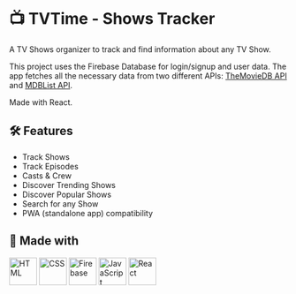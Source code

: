 # 📺 TVTime - Shows Tracker

A TV Shows organizer to track and find information about any TV Show.

This project uses the Firebase Database for login/signup and user data. The app fetches all the necessary data from two different APIs: [TheMovieDB API](https://www.themoviedb.org/documentation/api) and [MDBList API](https://rapidapi.com/linaspurinis/api/mdblist/).

Made with React.

## 🛠️ Features

- Track Shows
- Track Episodes
- Casts & Crew
- Discover Trending Shows
- Discover Popular Shows
- Search for any Show
- PWA (standalone app) compatibility

## 🚧 Made with

<div >
	<img width="50" src="https://user-images.githubusercontent.com/25181517/192158954-f88b5814-d510-4564-b285-dff7d6400dad.png" alt="HTML" title="HTML"/>
	<img width="50" src="https://user-images.githubusercontent.com/25181517/183898674-75a4a1b1-f960-4ea9-abcb-637170a00a75.png" alt="CSS" title="CSS"/>
	<img width="50" src="https://user-images.githubusercontent.com/25181517/189716855-2c69ca7a-5149-4647-936d-780610911353.png" alt="Firebase" title="Firebase"/>
	<img width="50" src="https://user-images.githubusercontent.com/25181517/117447155-6a868a00-af3d-11eb-9cfe-245df15c9f3f.png" alt="JavaScript" title="JavaScript"/>
	<img width="50" src="https://user-images.githubusercontent.com/25181517/183897015-94a058a6-b86e-4e42-a37f-bf92061753e5.png" alt="React" title="React"/>
</div>
